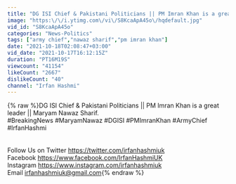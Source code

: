 ```yaml
---
title: "DG ISI Chief & Pakistani Politicians || PM Imran Khan is a great leader || Maryam Nawaz Sharif"
image: "https:\/\/i.ytimg.com\/vi\/S8KcaApA45o\/hqdefault.jpg"
vid_id: "S8KcaApA45o"
categories: "News-Politics"
tags: ["army chief","nawaz sharif","pm imran khan"]
date: "2021-10-18T02:08:47+03:00"
vid_date: "2021-10-17T16:12:15Z"
duration: "PT16M19S"
viewcount: "41154"
likeCount: "2667"
dislikeCount: "40"
channel: "Irfan Hashmi"
---
```

{% raw %}DG ISI Chief &amp; Pakistani Politicians || PM Imran Khan is a great leader || Maryam Nawaz Sharif.<br />#BreakingNews #MaryamNawaz #DGISI #PMImranKhan #ArmyChief #IrfanHashmi<br /><br /><br />Follow Us on Twitter        <a rel="nofollow" target="blank" href="https://twitter.com/irfanhashmiuk">https://twitter.com/irfanhashmiuk</a><br />Facebook  <a rel="nofollow" target="blank" href="https://www.facebook.com/IrfanHashmiUK">https://www.facebook.com/IrfanHashmiUK</a><br />Instagram <a rel="nofollow" target="blank" href="https://www.instagram.com/irfanhashmiuk">https://www.instagram.com/irfanhashmiuk</a><br />Email          irfanhashmiuk@gmail.com{% endraw %}
